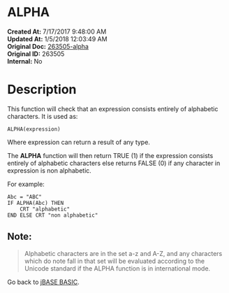 # ALPHA

**Created At:** 7/17/2017 9:48:00 AM  
**Updated At:** 1/5/2018 12:03:49 AM  
**Original Doc:** [263505-alpha](https://docs.jbase.com/36868-jbase-basic/263505-alpha)  
**Original ID:** 263505  
**Internal:** No  


# Description

This function will check that an expression consists entirely of alphabetic characters. It is used as:

```
ALPHA(expression)
```

Where expression can return a result of any type.

The **ALPHA** function will then return TRUE (1) if the expression consists entirely of alphabetic characters else returns FALSE (0) if any character in expression is non alphabetic.

For example:

```
Abc = "ABC"
IF ALPHA(Abc) THEN
    CRT "alphabetic"
END ELSE CRT "non alphabetic"
```



## Note:


> Alphabetic characters are in the set a-z and A-Z, and any characters which do note fall in that set will be evaluated according to the Unicode standard if the ALPHA function is in international mode.




Go back to [jBASE BASIC](./../jbase-basic-programmers-reference-guide).
